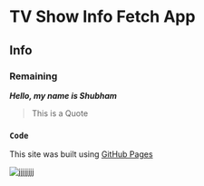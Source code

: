 # TV Show Info Fetch App 
## Info
### Remaining

***Hello, my name is Shubham***
> This is a Quote
### `Code`

This site was built using [GitHub Pages](https://pages.github.com/)

![jjjjjjjj](https://images.unsplash.com/photo-1661956602944-249bcd04b63f?ixlib=rb-4.0.3&ixid=MnwxMjA3fDF8MHxwaG90by1wYWdlfHx8fGVufDB8fHx8&auto=format&fit=crop&w=1770&q=80)
